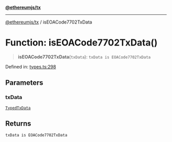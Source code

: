 [**@ethereumjs/tx**](../README.md)

***

[@ethereumjs/tx](../README.md) / isEOACode7702TxData

# Function: isEOACode7702TxData()

> **isEOACode7702TxData**(`txData`): `txData is EOACode7702TxData`

Defined in: [types.ts:298](https://github.com/Dargon789/ethereumjs-monorepo/blob/master/packages/tx/src/types.ts#L298)

## Parameters

### txData

[`TypedTxData`](../type-aliases/TypedTxData.md)

## Returns

`txData is EOACode7702TxData`
